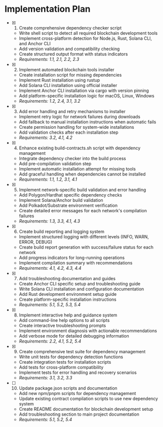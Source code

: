 # Implementation Plan

- [x] 1. Create comprehensive dependency checker script
  - Write shell script to detect all required blockchain development tools
  - Implement cross-platform detection for Node.js, Rust, Solana CLI, and Anchor CLI
  - Add version validation and compatibility checking
  - Create structured output format with status indicators
  - _Requirements: 1.1, 2.1, 2.2, 2.3_

- [x] 2. Implement automated blockchain tools installer
  - Create installation script for missing dependencies
  - Implement Rust installation using rustup
  - Add Solana CLI installation using official installer
  - Implement Anchor CLI installation via cargo with version pinning
  - Add platform-specific installation logic for macOS, Linux, Windows
  - _Requirements: 1.2, 2.4, 3.1, 3.2_

- [x] 3. Add error handling and retry mechanisms to installer
  - Implement retry logic for network failures during downloads
  - Add fallback to manual installation instructions when automatic fails
  - Create permission handling for system-wide installations
  - Add validation checks after each installation step
  - _Requirements: 3.2, 4.1, 4.2_

- [x] 4. Enhance existing build-contracts.sh script with dependency management
  - Integrate dependency checker into the build process
  - Add pre-compilation validation step
  - Implement automatic installation attempt for missing tools
  - Add graceful handling when dependencies cannot be installed
  - _Requirements: 1.1, 1.2, 3.1, 4.1_

- [x] 5. Implement network-specific build validation and error handling
  - Add Polygon/Hardhat specific dependency checks
  - Implement Solana/Anchor build validation
  - Add Polkadot/Substrate environment verification
  - Create detailed error messages for each network's compilation failures
  - _Requirements: 1.3, 3.3, 4.1, 4.3_

- [x] 6. Create build reporting and logging system
  - Implement structured logging with different levels (INFO, WARN, ERROR, DEBUG)
  - Create build report generation with success/failure status for each network
  - Add progress indicators for long-running operations
  - Implement compilation summary with recommendations
  - _Requirements: 4.1, 4.2, 4.3, 4.4_

- [x] 7. Add troubleshooting documentation and guides
  - Create Anchor CLI specific setup and troubleshooting guide
  - Write Solana CLI installation and configuration documentation
  - Add Rust development environment setup guide
  - Create platform-specific installation instructions
  - _Requirements: 5.1, 5.2, 5.3, 5.4_

- [x] 8. Implement interactive help and guidance system
  - Add command-line help options to all scripts
  - Create interactive troubleshooting prompts
  - Implement environment diagnosis with actionable recommendations
  - Add verbose mode for detailed debugging information
  - _Requirements: 2.2, 4.1, 5.2, 5.4_

- [x] 9. Create comprehensive test suite for dependency management
  - Write unit tests for dependency detection functions
  - Create integration tests for installation scripts
  - Add tests for cross-platform compatibility
  - Implement tests for error handling and recovery scenarios
  - _Requirements: 3.1, 3.2, 3.3_

- [ ] 10. Update package.json scripts and documentation
  - Add new npm/pnpm scripts for dependency management
  - Update existing contract compilation scripts to use new dependency system
  - Create README documentation for blockchain development setup
  - Add troubleshooting section to main project documentation
  - _Requirements: 5.1, 5.2, 5.4_
